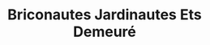 ---
title: "Briconautes Jardinautes Ets Demeuré"
url: /iffendic/briconautes-jardinautes-ets-demeure/
shop: à faire soi-même
---